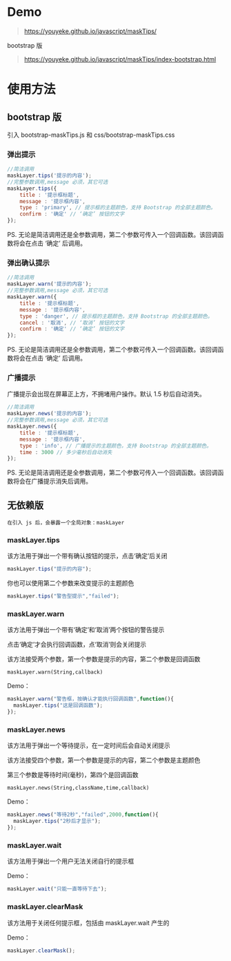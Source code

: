 # Demo

> https://youyeke.github.io/javascript/maskTips/

bootstrap 版

> https://youyeke.github.io/javascript/maskTips/index-bootstrap.html

# 使用方法

## bootstrap 版

引入 bootstrap-maskTips.js 和 css/bootstrap-maskTips.css

### 弹出提示

```javascript
//简洁调用
maskLayer.tips('提示的内容');
//完整参数调用,message 必须，其它可选
maskLayer.tips({
	title : '提示框标题',
	message : '提示框内容',
	type : 'primary', // 提示框的主题颜色，支持 Bootstrap 的全部主题颜色。
	confirm : '确定' // ‘确定’ 按钮的文字
});
```

PS. 无论是简洁调用还是全参数调用，第二个参数可传入一个回调函数。该回调函数将会在点击 ‘确定’ 后调用。

### 弹出确认提示

```javascript
//简洁调用
maskLayer.warn('提示的内容');
//完整参数调用,message 必须，其它可选
maskLayer.warn({
	title : '提示框标题',
	message : '提示框内容',
	type : 'danger', // 提示框的主题颜色，支持 Bootstrap 的全部主题颜色。
	cancel : '取消', // ‘取消’ 按钮的文字
	confirm : '确定' // ‘确定’ 按钮的文字
});
```

PS. 无论是简洁调用还是全参数调用，第二个参数可传入一个回调函数。该回调函数将会在点击 ‘确定’ 后调用。

### 广播提示

广播提示会出现在屏幕正上方，不拥堵用户操作。默认 1.5 秒后自动消失。

```javascript
//简洁调用
maskLayer.news('提示的内容');
//完整参数调用,message 必须，其它可选
maskLayer.news({
	title : '提示框标题',
	message : '提示框内容',
	type : 'info', // 广播提示的主题颜色，支持 Bootstrap 的全部主题颜色。
	time : 3000 // 多少毫秒后自动消失
});
```

PS. 无论是简洁调用还是全参数调用，第二个参数可传入一个回调函数。该回调函数将会在广播提示消失后调用。



## 无依赖版

    在引入 js 后，会暴露一个全局对象：maskLayer
### maskLayer.tips

该方法用于弹出一个带有确认按钮的提示，点击‘确定’后关闭
    
```javascript
maskLayer.tips("提示的内容");
```
    
你也可以使用第二个参数来改变提示的主题颜色
```javascript
maskLayer.tips("警告型提示","failed");
```
### maskLayer.warn

该方法用于弹出一个带有‘确定’和‘取消’两个按钮的警告提示

点击‘确定’才会执行回调函数，点‘取消’则会关闭提示

该方法接受两个参数，第一个参数是提示的内容，第二个参数是回调函数

    maskLayer.warn(String,callback)

Demo：

```javascript
maskLayer.warn("警告框，按确认才能执行回调函数",function(){
  maskLayer.tips("这是回调函数");
});
```

### maskLayer.news

该方法用于弹出一个等待提示，在一定时间后会自动关闭提示

该方法接受四个参数，第一个参数是提示的内容，第二个参数是主题颜色

第三个参数是等待时间(毫秒)，第四个是回调函数

    maskLayer.news(String,className,time,callback)


Demo：

```javascript
maskLayer.news("等待2秒","failed",2000,function(){
  maskLayer.tips("2秒后才显示");
});
```
### maskLayer.wait

该方法用于弹出一个用户无法关闭自行的提示框

Demo：

```javascript
maskLayer.wait("只能一直等待下去");
```
### maskLayer.clearMask

该方法用于关闭任何提示框，包括由 maskLayer.wait 产生的

Demo：

```javascript
maskLayer.clearMask();
```
